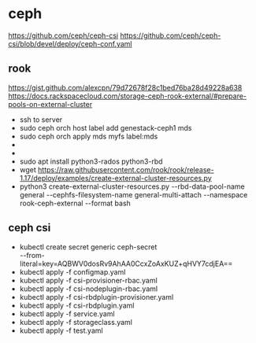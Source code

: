 # ceph
https://github.com/ceph/ceph-csi
https://github.com/ceph/ceph-csi/blob/devel/deploy/ceph-conf.yaml

## rook
https://gist.github.com/alexcpn/79d72678f28c1bed76ba28d49228a638
https://docs.rackspacecloud.com/storage-ceph-rook-external/#prepare-pools-on-external-cluster

* ssh to server
* sudo ceph orch host label add genestack-ceph1 mds
* sudo ceph orch apply mds myfs label:mds
* 
* 
* sudo apt install python3-rados python3-rbd
* wget https://raw.githubusercontent.com/rook/rook/release-1.17/deploy/examples/create-external-cluster-resources.py
* python3 create-external-cluster-resources.py --rbd-data-pool-name general --cephfs-filesystem-name general-multi-attach --namespace rook-ceph-external --format bash

## ceph csi 
* kubectl create secret generic ceph-secret \
  --from-literal=key=AQBWV0dosRv9AhAA0CcxZoAxKUZ+qHVY7cdjEA== 
* kubectl apply -f configmap.yaml
* kubectl apply -f csi-provisioner-rbac.yaml
* kubectl apply -f csi-nodeplugin-rbac.yaml
* kubectl apply -f csi-rbdplugin-provisioner.yaml
* kubectl apply -f csi-rbdplugin.yaml
* kubectl apply -f service.yaml
* kubectl apply -f storageclass.yaml
* kubectl apply -f test.yaml